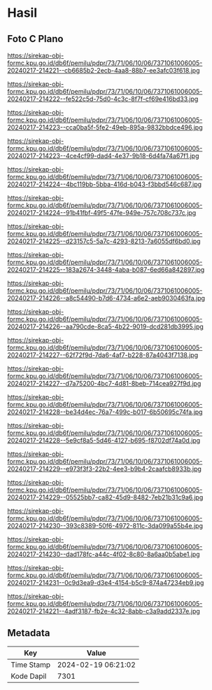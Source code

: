 # Hasil

## Foto C Plano

https://sirekap-obj-formc.kpu.go.id/db6f/pemilu/pdpr/73/71/06/10/06/7371061006005-20240217-214221--cb6685b2-2ecb-4aa8-88b7-ee3afc03f618.jpg

https://sirekap-obj-formc.kpu.go.id/db6f/pemilu/pdpr/73/71/06/10/06/7371061006005-20240217-214222--fe522c5d-75d0-4c3c-8f7f-cf69e416bd33.jpg

https://sirekap-obj-formc.kpu.go.id/db6f/pemilu/pdpr/73/71/06/10/06/7371061006005-20240217-214223--cca0ba5f-5fe2-49eb-895a-9832bbdce496.jpg

https://sirekap-obj-formc.kpu.go.id/db6f/pemilu/pdpr/73/71/06/10/06/7371061006005-20240217-214223--4ce4cf99-dad4-4e37-9b18-6d4fa74a67f1.jpg

https://sirekap-obj-formc.kpu.go.id/db6f/pemilu/pdpr/73/71/06/10/06/7371061006005-20240217-214224--4bc119bb-5bba-416d-b043-f3bbd546c687.jpg

https://sirekap-obj-formc.kpu.go.id/db6f/pemilu/pdpr/73/71/06/10/06/7371061006005-20240217-214224--91b41fbf-49f5-47fe-949e-757c708c737c.jpg

https://sirekap-obj-formc.kpu.go.id/db6f/pemilu/pdpr/73/71/06/10/06/7371061006005-20240217-214225--d23157c5-5a7c-4293-8213-7a6055df6bd0.jpg

https://sirekap-obj-formc.kpu.go.id/db6f/pemilu/pdpr/73/71/06/10/06/7371061006005-20240217-214225--183a2674-3448-4aba-b087-6ed66a842897.jpg

https://sirekap-obj-formc.kpu.go.id/db6f/pemilu/pdpr/73/71/06/10/06/7371061006005-20240217-214226--a8c54490-b7d6-4734-a6e2-aeb9030463fa.jpg

https://sirekap-obj-formc.kpu.go.id/db6f/pemilu/pdpr/73/71/06/10/06/7371061006005-20240217-214226--aa790cde-8ca5-4b22-9019-dcd281db3995.jpg

https://sirekap-obj-formc.kpu.go.id/db6f/pemilu/pdpr/73/71/06/10/06/7371061006005-20240217-214227--62f72f9d-7da6-4af7-b228-87a4043f7138.jpg

https://sirekap-obj-formc.kpu.go.id/db6f/pemilu/pdpr/73/71/06/10/06/7371061006005-20240217-214227--d7a75200-4bc7-4d81-8beb-714cea927f9d.jpg

https://sirekap-obj-formc.kpu.go.id/db6f/pemilu/pdpr/73/71/06/10/06/7371061006005-20240217-214228--be34d4ec-76a7-499c-b017-6b50695c74fa.jpg

https://sirekap-obj-formc.kpu.go.id/db6f/pemilu/pdpr/73/71/06/10/06/7371061006005-20240217-214228--5e9cf8a5-5d46-4127-b695-f8702df74a0d.jpg

https://sirekap-obj-formc.kpu.go.id/db6f/pemilu/pdpr/73/71/06/10/06/7371061006005-20240217-214229--e973f3f3-22b2-4ee3-b9b4-2caafcb8933b.jpg

https://sirekap-obj-formc.kpu.go.id/db6f/pemilu/pdpr/73/71/06/10/06/7371061006005-20240217-214229--05525bb7-ca82-45d9-8482-7eb21b31c9a6.jpg

https://sirekap-obj-formc.kpu.go.id/db6f/pemilu/pdpr/73/71/06/10/06/7371061006005-20240217-214230--393c8389-50f6-4972-811c-3da099a55b4e.jpg

https://sirekap-obj-formc.kpu.go.id/db6f/pemilu/pdpr/73/71/06/10/06/7371061006005-20240217-214230--dad178fc-a44c-4f02-8c80-8a6aa0b5abe1.jpg

https://sirekap-obj-formc.kpu.go.id/db6f/pemilu/pdpr/73/71/06/10/06/7371061006005-20240217-214231--0c9d3ea9-d3e4-4154-b5c9-874a47234eb9.jpg

https://sirekap-obj-formc.kpu.go.id/db6f/pemilu/pdpr/73/71/06/10/06/7371061006005-20240217-214221--4adf3187-fb2e-4c32-8abb-c3a9add2337e.jpg


## Metadata

| Key        | Value               |
| ---------- | ------------------- |
| Time Stamp | 2024-02-19 06:21:02 |
| Kode Dapil | 7301                |



